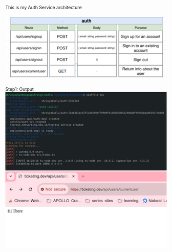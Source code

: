 This is my Auth Service architecture

![alt_img](./imgs/autharchitecture.png)

Step1: Output
![alt img](./imgs/step1:authserver1.png)
![alt img](./imgs/step1:authserver2.png)
